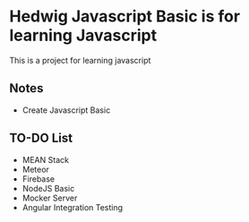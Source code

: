 # Hedwig Javascript Basic is for learning Javascript

This is a project for learning javascript

## Notes
- Create Javascript Basic 

## TO-DO List

- MEAN Stack
- Meteor
- Firebase
- NodeJS Basic
- Mocker Server
- Angular Integration Testing

